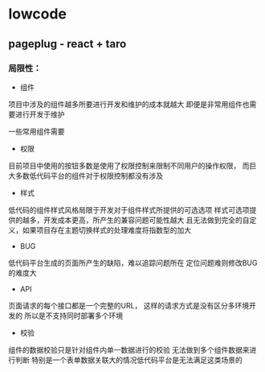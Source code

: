 # lowcode

## pageplug - react + taro


### 局限性：

- 组件

项目中涉及的组件越多所要进行开发和维护的成本就越大
即便是非常用组件也需要进行开发于维护

一些常用组件需要

- 权限

目前项目中使用的按钮多数是使用了权限控制来限制不同用户的操作权限，
而巨大多数低代码平台的组件对于权限控制都没有涉及

- 样式

低代码的组件样式风格局限于开发对于组件样式所提供的可选选项
样式可选项提供的越多，开发成本更高，所产生的兼容问题可能性越大
且无法做到完全的自定义，如果项目存在主题切换样式的处理难度将指数型的加大


- BUG 

低代码平台生成的页面所产生的缺陷，难以追踪问题所在
定位问题难则修改BUG的难度大


- API

页面请求的每个接口都是一个完整的URL，
这样的请求方式是没有区分多环境开发的
所以是不支持同时部署多个环境

- 校验

组件的数据校验只是针对组件内单一数据进行的校验
无法做到多个组件数据来进行判断
特别是一个表单数据关联大的情况低代码平台是无法满足这类场景的






